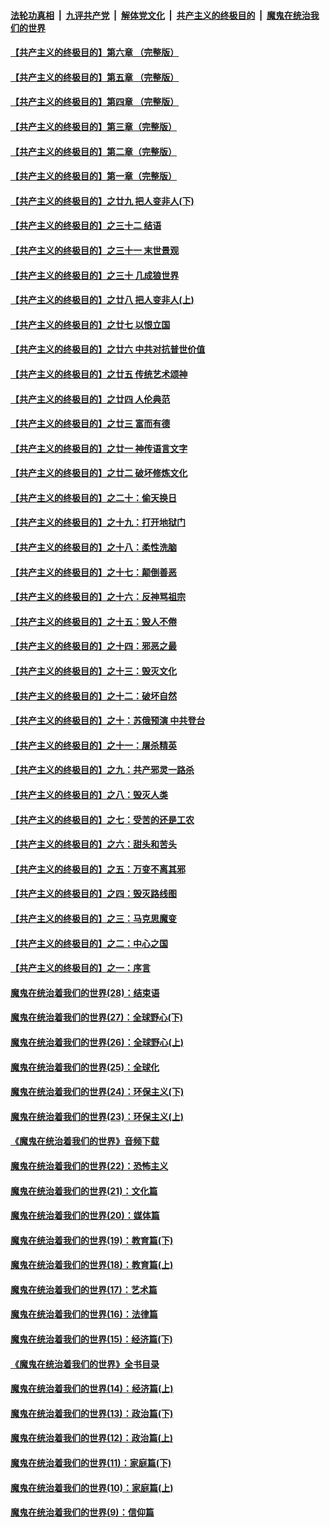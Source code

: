 ####  [法轮功真相](../../../../basic/blob/master/README.md?t=05251531) &nbsp;|&nbsp; [九评共产党](../../../../9ping.md/blob/master/README.md?t=05251531) &nbsp;|&nbsp; [解体党文化](../../../../jtdwh.md/blob/master/README.md?t=05251531)  &nbsp;|&nbsp; [共产主义的终极目的](../../../../gczydzjmd.md/blob/master/README.md?t=05251531) &nbsp;|&nbsp; [魔鬼在统治我们的世界](../../../../mgztzwmdsj.md/blob/master/README.md?t=05251531) 

#### [【共产主义的终极目的】第六章 （完整版）](../pages/nsc422/n11428913.md?t=05251531) 

#### [【共产主义的终极目的】第五章 （完整版）](../pages/nsc422/n11428912.md?t=05251531) 

#### [【共产主义的终极目的】第四章 （完整版）](../pages/nsc422/n11428907.md?t=05251531) 

#### [【共产主义的终极目的】第三章（完整版）](../pages/nsc422/n11428848.md?t=05251531) 

#### [【共产主义的终极目的】第二章（完整版）](../pages/nsc422/n11428831.md?t=05251531) 

#### [【共产主义的终极目的】第一章（完整版）](../pages/nsc422/n11417651.md?t=05251531) 

#### [【共产主义的终极目的】之廿九 把人变非人(下)](../pages/nsc422/n11344140.md?t=05251531) 

#### [【共产主义的终极目的】之三十二 结语](../pages/nsc422/n11360535.md?t=05251531) 

#### [【共产主义的终极目的】之三十一 末世景观](../pages/nsc422/n11351129.md?t=05251531) 

#### [【共产主义的终极目的】之三十 几成狼世界](../pages/nsc422/n11348280.md?t=05251531) 

#### [【共产主义的终极目的】之廿八 把人变非人(上)](../pages/nsc422/n11340492.md?t=05251531) 

#### [【共产主义的终极目的】之廿七 以恨立国](../pages/nsc422/n11336944.md?t=05251531) 

#### [【共产主义的终极目的】之廿六 中共对抗普世价值](../pages/nsc422/n11324785.md?t=05251531) 

#### [【共产主义的终极目的】之廿五 传统艺术颂神](../pages/nsc422/n11296396.md?t=05251531) 

#### [【共产主义的终极目的】之廿四 人伦典范](../pages/nsc422/n11296397.md?t=05251531) 

#### [【共产主义的终极目的】之廿三 富而有德](../pages/nsc422/n11283598.md?t=05251531) 

#### [【共产主义的终极目的】之廿一 神传语言文字](../pages/nsc422/n11263265.md?t=05251531) 

#### [【共产主义的终极目的】之廿二 破坏修炼文化](../pages/nsc422/n11245728.md?t=05251531) 

#### [【共产主义的终极目的】之二十：偷天换日](../pages/nsc422/n11238846.md?t=05251531) 

#### [【共产主义的终极目的】之十九：打开地狱门](../pages/nsc422/n11206376.md?t=05251531) 

#### [【共产主义的终极目的】之十八：柔性洗脑](../pages/nsc422/n11199994.md?t=05251531) 

#### [【共产主义的终极目的】之十七：颠倒善恶](../pages/nsc422/n11179782.md?t=05251531) 

#### [【共产主义的终极目的】之十六：反神骂祖宗](../pages/nsc422/n11166798.md?t=05251531) 

#### [【共产主义的终极目的】之十五：毁人不倦](../pages/nsc422/n11166792.md?t=05251531) 

#### [【共产主义的终极目的】之十四：邪恶之最](../pages/nsc422/n11150249.md?t=05251531) 

#### [【共产主义的终极目的】之十三：毁灭文化](../pages/nsc422/n11135227.md?t=05251531) 

#### [【共产主义的终极目的】之十二：破坏自然](../pages/nsc422/n11135214.md?t=05251531) 

#### [【共产主义的终极目的】之十：苏俄预演 中共登台](../pages/nsc422/n11118424.md?t=05251531) 

#### [【共产主义的终极目的】之十一：屠杀精英](../pages/nsc422/n11118442.md?t=05251531) 

#### [【共产主义的终极目的】之九：共产邪灵一路杀](../pages/nsc422/n11114139.md?t=05251531) 

#### [【共产主义的终极目的】之八：毁灭人类](../pages/nsc422/n11108503.md?t=05251531) 

#### [【共产主义的终极目的】之七：受苦的还是工农](../pages/nsc422/n11101809.md?t=05251531) 

#### [【共产主义的终极目的】之六：甜头和苦头](../pages/nsc422/n11096971.md?t=05251531) 

#### [【共产主义的终极目的】之五：万变不离其邪](../pages/nsc422/n11091285.md?t=05251531) 

#### [【共产主义的终极目的】之四：毁灭路线图](../pages/nsc422/n11086284.md?t=05251531) 

#### [【共产主义的终极目的】之三：马克思魔变](../pages/nsc422/n11061941.md?t=05251531) 

#### [【共产主义的终极目的】之二：中心之国](../pages/nsc422/n11047728.md?t=05251531) 

#### [【共产主义的终极目的】之一：序言](../pages/nsc422/n11086077.md?t=05251531) 

#### [魔鬼在统治着我们的世界(28)：结束语](../pages/nsc422/n10936246.md?t=05251531) 

#### [魔鬼在统治着我们的世界(27)：全球野心(下)](../pages/nsc422/n10928319.md?t=05251531) 

#### [魔鬼在统治着我们的世界(26)：全球野心(上)](../pages/nsc422/n10900318.md?t=05251531) 

#### [魔鬼在统治着我们的世界(25)：全球化](../pages/nsc422/n10788205.md?t=05251531) 

#### [魔鬼在统治着我们的世界(24)：环保主义(下)](../pages/nsc422/n10695307.md?t=05251531) 

#### [魔鬼在统治着我们的世界(23)：环保主义(上)](../pages/nsc422/n10688613.md?t=05251531) 

#### [《魔鬼在统治着我们的世界》音频下载](../pages/nsc422/n10635553.md?t=05251531) 

#### [魔鬼在统治着我们的世界(22)：恐怖主义](../pages/nsc422/n10614727.md?t=05251531) 

#### [魔鬼在统治着我们的世界(21)：文化篇](../pages/nsc422/n10597706.md?t=05251531) 

#### [魔鬼在统治着我们的世界(20)：媒体篇](../pages/nsc422/n10586579.md?t=05251531) 

#### [魔鬼在统治着我们的世界(19)：教育篇(下)](../pages/nsc422/n10564808.md?t=05251531) 

#### [魔鬼在统治着我们的世界(18)：教育篇(上)](../pages/nsc422/n10526970.md?t=05251531) 

#### [魔鬼在统治着我们的世界(17)：艺术篇](../pages/nsc422/n10499093.md?t=05251531) 

#### [魔鬼在统治着我们的世界(16)：法律篇](../pages/nsc422/n10485969.md?t=05251531) 

#### [魔鬼在统治着我们的世界(15)：经济篇(下)](../pages/nsc422/n10469975.md?t=05251531) 

#### [《魔鬼在统治着我们的世界》全书目录](../pages/nsc422/n10464261.md?t=05251531) 

#### [魔鬼在统治着我们的世界(14)：经济篇(上)](../pages/nsc422/n10457370.md?t=05251531) 

#### [魔鬼在统治着我们的世界(13)：政治篇(下)](../pages/nsc422/n10448270.md?t=05251531) 

#### [魔鬼在统治着我们的世界(12)：政治篇(上)](../pages/nsc422/n10444576.md?t=05251531) 

#### [魔鬼在统治着我们的世界(11)：家庭篇(下)](../pages/nsc422/n10440961.md?t=05251531) 

#### [魔鬼在统治着我们的世界(10)：家庭篇(上)](../pages/nsc422/n10435448.md?t=05251531) 

#### [魔鬼在统治着我们的世界(9)：信仰篇](../pages/nsc422/n10432159.md?t=05251531) 

